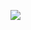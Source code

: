 [![](https://jitpack.io/v/ShafigullinIK/project-lvl1-s498.svg)](https://jitpack.io/#ShafigullinIK/project-lvl1-s498)